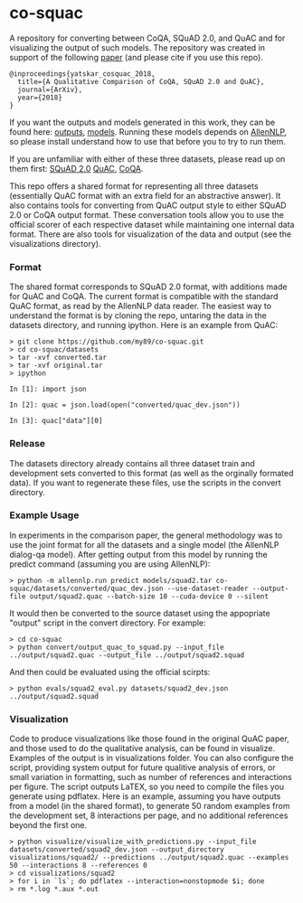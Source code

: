 # co-squac
A repository for converting between CoQA, SQuAD 2.0, and QuAC and for visualizing the output of such models. 
The repository was created in support of the following [paper](https://arxiv.org/abs/1809.10735) (and please cite if you use this repo).

```
@inproceedings{yatskar_cosquac_2018,
  title={A Qualitative Comparison of CoQA, SQuAD 2.0 and QuAC},
  journal={ArXiv},
  year={2018}  
}

```

If you want the outputs and models generated in this work, they can be found here: [outputs](https://s3.amazonaws.com/my89public/co_squac/output.tar), [models](https://s3.amazonaws.com/my89public/co_squac/models.tar). Running these models depends on [AllenNLP](https://github.com/allenai/allennlp), so please install understand how to use that before you to try to run them. 

If you are unfamiliar with either of these three datasets, please read up on them first: [SQuAD 2.0](https://rajpurkar.github.io/SQuAD-explorer/) [QuAC](http://quac.ai), [CoQA](https://stanfordnlp.github.io/coqa/). 

This repo offers a shared format for representing all three datasets (essentially QuAC format with an extra field for an abstractive answer).
It also contains tools for converting from QuAC output style to either SQuAD 2.0 or CoQA output format.
These conversation tools allow you to use the official scorer of each respective dataset while maintaining one internal data format. 
There are also tools for visualization of the data and output (see the visualizations directory).

### Format
The shared format corresponds to SQuAD 2.0 format, with additions made for QuAC and CoQA. 
The current format is compatible with the standard QuAC format, as read by the AllenNLP data reader.
The easiest way to understand the format is by cloning the repo, untaring the data in the datasets directory, and running ipython.
Here is an example from QuAC:

```
> git clone https://github.com/my89/co-squac.git
> cd co-squac/datasets
> tar -xvf converted.tar
> tar -xvf original.tar
> ipython

In [1]: import json

In [2]: quac = json.load(open("converted/quac_dev.json"))

In [3]: quac["data"][0]

```

### Release
The datasets directory already contains all three dataset train and development sets converted to this format (as well as the orginally formated data). 
If you want to regenerate these files, use the scripts in the convert directory. 

### Example Usage
In experiments in the comparison paper, the general methodology was to use the joint format for all the datasets and a single model (the AllenNLP dialog-qa model). 
After getting output from this model by running the predict command (assuming you are using AllenNLP):

```
> python -m allennlp.run predict models/squad2.tar co-squac/datasets/converted/quac_dev.json --use-dataset-reader --output-file output/squad2.quac --batch-size 10 --cuda-device 0 --silent
```

It would then be converted to the source dataset using the appopriate "output" script in the convert directory. For example:

```
> cd co-squac
> python convert/output_quac_to_squad.py --input_file ../output/squad2.quac --output_file ../output/squad2.squad
```

And then could be evaluated using the official scirpts:

```
> python evals/squad2_eval.py datasets/squad2_dev.json ../output/squad2.squad
```

### Visualization
Code to produce visualizations like those found in the original QuAC paper, and those used to do the qualitative analysis, can be found in visualize. 
Examples of the output is in visualizations folder.
You can also configure the script, providing system output for future qualitive analysis of errors, or small variation in formatting, such as number of references and interactions per figure.
The script outputs LaTEX, so you need to compile the files you generate using pdflatex.
Here is an example, assuming you have outputs from a model (in the shared format), to generate 50 random examples from the development set, 8 interactions per page, and no additional references beyond the first one.

```
> python visualize/visualize_with_predictions.py --input_file datasets/converted/squad2_dev.json --output_directory visualizations/squad2/ --predictions ../output/squad2.quac --examples 50 --interactions 8 --references 0 
> cd visualizations/squad2
> for i in `ls`; do pdflatex --interaction=nonstopmode $i; done
> rm *.log *.aux *.out 
```
 


